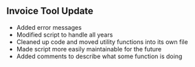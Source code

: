 ## Invoice Tool Update

- Added error messages
- Modified script to handle all years
- Cleaned up code and moved utility functions into its own file
- Made script more easily maintainable for the future
- Added comments to describe what some function is doing
